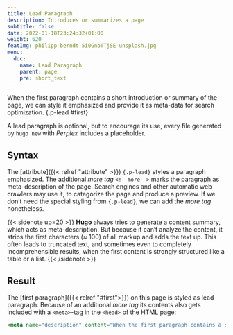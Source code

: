```yaml
---
title: Lead Paragraph
description: Introduces or summarizes a page
subtitle: false
date: 2022-01-18T23:24:32+01:00 
weight: 620
featImg: philipp-berndt-5i0GnoTTjSE-unsplash.jpg
menu:
  doc:
    name: Lead Paragraph
    parent: page
    pre: short_text
---
```


When the first paragraph contains a short introduction or summary of the page, we can style it emphasized and provide it as meta-data for search optimization.
{.p-lead #first} <!--more-->

A lead paragraph is optional, but to encourage its use, every file generated by `hugo new` with _Perplex_ includes a placeholder.  

## Syntax
The [attribute]({{< relref "attribute" >}}) `{.p-lead}` styles a paragraph emphasized. The additional _more tag_ `<!--more-->` marks the paragraph as meta-description of the page. Search engines and other automatic web crawlers may use it, to categorize the page and produce a preview. If we don’t need the special styling from `{.p-lead}`, we can add the _more tag_ nonetheless.

{{< sidenote up=20 >}}
**Hugo** always tries to generate a content summary, which acts as meta-description. But because it can’t analyze the content, it strips the first characters (&approx; 100) of all markup and adds the text up. This often leads to truncated text, and sometimes even to completely incomprehensible results, when the first content is strongly structured like a table or a list.
{{< /sidenote >}}

## Result
The [first paragraph]({{< relref "#first">}}) on this page is styled as lead paragraph. Because of an additional _more tag_ its contents also gets included with a `<meta>`-tag in the `<head>` of the HTML page:

```html
<meta name="description" content="When the first paragraph contains a short introduction or summary of the page, we can style it emphasized and provide it as meta-data for search optimization.">
```
